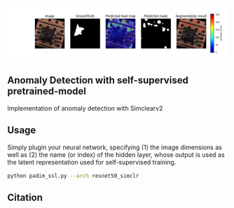 <img src="pictures_resnet50_simclr\transistor_28.png" width="700px"></img>

## Anomaly Detection with self-supervised pretrained-model

Implementation of anomaly detection with Simclearv2

## Usage

Simply plugin your neural network, specifying (1) the image dimensions as well as (2) the name (or index) of the hidden layer, whose output is used as the latent representation used for self-supervised training.

```bash
python padim_ssl.py --arch resnet50_simclr
```

## Citation

```bibtex

```